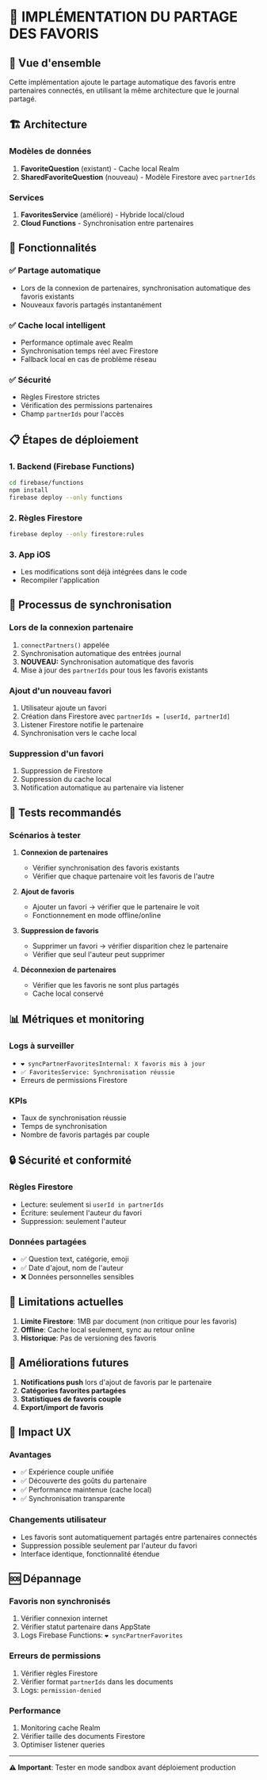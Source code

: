 # 🚀 IMPLÉMENTATION DU PARTAGE DES FAVORIS

## 📝 Vue d'ensemble

Cette implémentation ajoute le partage automatique des favoris entre partenaires connectés, en utilisant la même architecture que le journal partagé.

## 🏗️ Architecture

### Modèles de données

1. **FavoriteQuestion** (existant) - Cache local Realm
2. **SharedFavoriteQuestion** (nouveau) - Modèle Firestore avec `partnerIds`

### Services

1. **FavoritesService** (amélioré) - Hybride local/cloud
2. **Cloud Functions** - Synchronisation entre partenaires

## 🔧 Fonctionnalités

### ✅ Partage automatique

- Lors de la connexion de partenaires, synchronisation automatique des favoris existants
- Nouveaux favoris partagés instantanément

### ✅ Cache local intelligent

- Performance optimale avec Realm
- Synchronisation temps réel avec Firestore
- Fallback local en cas de problème réseau

### ✅ Sécurité

- Règles Firestore strictes
- Vérification des permissions partenaires
- Champ `partnerIds` pour l'accès

## 📋 Étapes de déploiement

### 1. Backend (Firebase Functions)

```bash
cd firebase/functions
npm install
firebase deploy --only functions
```

### 2. Règles Firestore

```bash
firebase deploy --only firestore:rules
```

### 3. App iOS

- Les modifications sont déjà intégrées dans le code
- Recompiler l'application

## 🔄 Processus de synchronisation

### Lors de la connexion partenaire

1. `connectPartners()` appelée
2. Synchronisation automatique des entrées journal
3. **NOUVEAU:** Synchronisation automatique des favoris
4. Mise à jour des `partnerIds` pour tous les favoris existants

### Ajout d'un nouveau favori

1. Utilisateur ajoute un favori
2. Création dans Firestore avec `partnerIds = [userId, partnerId]`
3. Listener Firestore notifie le partenaire
4. Synchronisation vers le cache local

### Suppression d'un favori

1. Suppression de Firestore
2. Suppression du cache local
3. Notification automatique au partenaire via listener

## 🧪 Tests recommandés

### Scénarios à tester

1. **Connexion de partenaires**

   - Vérifier synchronisation des favoris existants
   - Vérifier que chaque partenaire voit les favoris de l'autre

2. **Ajout de favoris**

   - Ajouter un favori → vérifier que le partenaire le voit
   - Fonctionnement en mode offline/online

3. **Suppression de favoris**

   - Supprimer un favori → vérifier disparition chez le partenaire
   - Vérifier que seul l'auteur peut supprimer

4. **Déconnexion de partenaires**
   - Vérifier que les favoris ne sont plus partagés
   - Cache local conservé

## 📊 Métriques et monitoring

### Logs à surveiller

- `❤️ syncPartnerFavoritesInternal: X favoris mis à jour`
- `✅ FavoritesService: Synchronisation réussie`
- Erreurs de permissions Firestore

### KPIs

- Taux de synchronisation réussie
- Temps de synchronisation
- Nombre de favoris partagés par couple

## 🔒 Sécurité et conformité

### Règles Firestore

- Lecture: seulement si `userId in partnerIds`
- Écriture: seulement l'auteur du favori
- Suppression: seulement l'auteur

### Données partagées

- ✅ Question text, catégorie, emoji
- ✅ Date d'ajout, nom de l'auteur
- ❌ Données personnelles sensibles

## 🚧 Limitations actuelles

1. **Limite Firestore**: 1MB par document (non critique pour les favoris)
2. **Offline**: Cache local seulement, sync au retour online
3. **Historique**: Pas de versioning des favoris

## 🔮 Améliorations futures

1. **Notifications push** lors d'ajout de favoris par le partenaire
2. **Catégories favorites partagées**
3. **Statistiques de favoris couple**
4. **Export/import de favoris**

## 📱 Impact UX

### Avantages

- ✅ Expérience couple unifiée
- ✅ Découverte des goûts du partenaire
- ✅ Performance maintenue (cache local)
- ✅ Synchronisation transparente

### Changements utilisateur

- Les favoris sont automatiquement partagés entre partenaires connectés
- Suppression possible seulement par l'auteur du favori
- Interface identique, fonctionnalité étendue

## 🆘 Dépannage

### Favoris non synchronisés

1. Vérifier connexion internet
2. Vérifier statut partenaire dans AppState
3. Logs Firebase Functions: `❤️ syncPartnerFavorites`

### Erreurs de permissions

1. Vérifier règles Firestore
2. Vérifier format `partnerIds` dans les documents
3. Logs: `permission-denied`

### Performance

1. Monitoring cache Realm
2. Vérifier taille des documents Firestore
3. Optimiser listener queries

---

**⚠️ Important**: Tester en mode sandbox avant déploiement production
